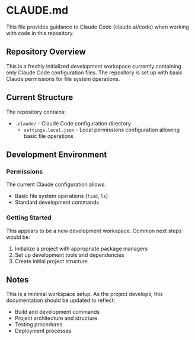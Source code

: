 # CLAUDE.md

This file provides guidance to Claude Code (claude.ai/code) when working with code in this repository.

## Repository Overview

This is a freshly initialized development workspace currently containing only Claude Code configuration files. The repository is set up with basic Claude permissions for file system operations.

## Current Structure

The repository contains:
- `.claude/` - Claude Code configuration directory
  - `settings.local.json` - Local permissions configuration allowing basic file operations

## Development Environment

### Permissions
The current Claude configuration allows:
- Basic file system operations (`find`, `ls`)
- Standard development commands

### Getting Started
This appears to be a new development workspace. Common next steps would be:
1. Initialize a project with appropriate package managers
2. Set up development tools and dependencies
3. Create initial project structure

## Notes

This is a minimal workspace setup. As the project develops, this documentation should be updated to reflect:
- Build and development commands
- Project architecture and structure
- Testing procedures
- Deployment processes